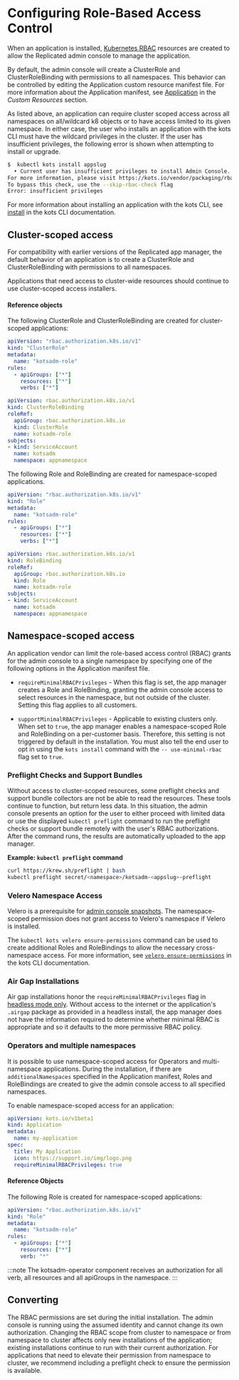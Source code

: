 # Configuring Role-Based Access Control

When an application is installed, [Kubernetes RBAC](https://kubernetes.io/docs/reference/access-authn-authz/rbac/) resources are created to allow the Replicated admin console to manage the application.

By default, the admin console will create a ClusterRole and ClusterRoleBinding with permissions to all namespaces.
This behavior can be controlled by editing the Application custom resource manifest file. For more information about the Application manifest, see [Application](../reference/custom-resource-application) in the _Custom Resources_ section.

As listed above, an application can require cluster scoped access across all namespaces on all/wildcard k8 objects or to have access limited to its given namespace.
In either case, the user who installs an application with the kots CLI must have the wildcard privileges in the cluster.
If the user has insufficient privileges, the following error is shown when attempting to install or upgrade.

```bash
$  kubectl kots install appslug
  • Current user has insufficient privileges to install Admin Console.
For more information, please visit https://kots.io/vendor/packaging/rbac
To bypass this check, use the --skip-rbac-check flag
Error: insufficient privileges
```

For more information about installing an application with the kots CLI, see [install](../reference/kots-cli-install/) in the kots CLI documentation.

## Cluster-scoped access

For compatibility with earlier versions of the Replicated app manager, the default behavior of an application is to create a ClusterRole and ClusterRoleBinding with permissions to all namespaces.

Applications that need access to cluster-wide resources should continue to use cluster-scoped access installers.

#### Reference objects

The following ClusterRole and ClusterRoleBinding are created for cluster-scoped applications:

```yaml
apiVersion: "rbac.authorization.k8s.io/v1"
kind: "ClusterRole"
metadata:
  name: "kotsadm-role"
rules:
  - apiGroups: ["*"]
    resources: ["*"]
    verbs: ["*"]
```

```yaml
apiVersion: rbac.authorization.k8s.io/v1
kind: ClusterRoleBinding
roleRef:
  apiGroup: rbac.authorization.k8s.io
  kind: ClusterRole
  name: kotsadm-role
subjects:
- kind: ServiceAccount
  name: kotsadm
  namespace: appnamespace
```

The following Role and RoleBinding are created for namespace-scoped applications.

```yaml
apiVersion: "rbac.authorization.k8s.io/v1"
kind: "Role"
metadata:
  name: "kotsadm-role"
rules:
  - apiGroups: ["*"]
    resources: ["*"]
    verbs: ["*"]
```

```yaml
apiVersion: rbac.authorization.k8s.io/v1
kind: RoleBinding
roleRef:
  apiGroup: rbac.authorization.k8s.io
  kind: Role
  name: kotsadm-role
subjects:
- kind: ServiceAccount
  name: kotsadm
  namespace: appnamespace
```

## Namespace-scoped access

An application vendor can limit the role-based access control (RBAC) grants for the admin console to a single namespace by specifying one of the following options in the Application manifest file.

* `requireMinimalRBACPrivileges` - When this flag is set, the app manager creates a Role and RoleBinding, granting the admin console access to select resources in the namespace, but not outside of the cluster. Setting this flag applies to all customers.

* `supportMinimalRBACPrivileges` - Applicable to existing clusters only. When set to `true`, the app manager enables a namespace-scoped Role and RoleBinding on a per-customer basis. Therefore, this setting is not triggered by default in the installation. You must also tell the end user to opt in using the `kots install` command with the `-- use-minimal-rbac` flag set to `true`.

### Preflight Checks and Support Bundles

Without access to cluster-scoped resources, some preflight checks and support bundle collectors are not be able to read the resources. These tools continue to function, but return less data. In this situation, the admin console presents an option for the user to either proceed with limited data or use the displayed `kubectl preflight` command to run the preflight checks or support bundle remotely with the user's RBAC authorizations. After the command runs, the results are automatically uploaded to the app manager.

**Example: `kubectl preflight` command**

```bash
curl https://krew.sh/preflight | bash
kubectl preflight secret/<namespace>/kotsadm-<appslug>-preflight
```

### Velero Namespace Access

Velero is a prerequisite for [admin console snapshots](../enterprise/snapshots-understanding). The namespace-scoped permission does not grant access to Velero's namespace if Velero is installed.

The `kubectl kots velero ensure-permissions` command can be used to create additional Roles and RoleBindings to allow the necessary cross-namespace access. For more information, see [`velero ensure-permissions`](../reference/kots-cli-velero-ensure-permissions/) in the kots CLI documentation.


### Air Gap Installations

Air gap installations honor the `requireMinimalRBACPrivileges` flag in [headless mode only](../enterprise/installing-existing-cluster-automation#airgap-install).
Without access to the internet or the application's `.airgap` package as provided in a headless install, the app manager does not have the information required to determine whether minimal RBAC is appropriate and so it defaults to the more permissive RBAC policy.

### Operators and multiple namespaces

It is possible to use namespace-scoped access for Operators and multi-namespace applications.
During the installation, if there are `additionalNamespaces` specified in the Application manifest, Roles and RoleBindings are created to give the admin console access to all specified namespaces.

To enable namespace-scoped access for an application:

```yaml
apiVersion: kots.io/v1beta1
kind: Application
metadata:
  name: my-application
spec:
  title: My Application
  icon: https://support.io/img/logo.png
  requireMinimalRBACPrivileges: true
```

#### Reference Objects

The following Role is created for namespace-scoped applications:

```yaml
apiVersion: "rbac.authorization.k8s.io/v1"
kind: "Role"
metadata:
  name: "kotsadm-role"
rules:
  - apiGroups: ["*"]
    resources: ["*"]
    verb: "*"
```

:::note
The kotsadm-operator component receives an authorization for all verb, all resources and all apiGroups in the namespace.
:::

## Converting

The RBAC permissions are set during the initial installation. The admin console is running using the assumed identity and cannot change its own authorization. Changing the RBAC scope from cluster to namespace or from namespace to cluster affects only new installations of the application; existing installations continue to run with their current authorization.
For applications that need to elevate their permission from namespace to cluster, we recommend including a preflight check to ensure the permission is available.
